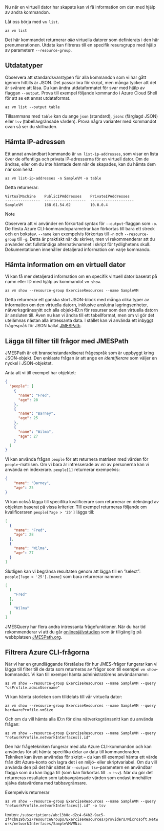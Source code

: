 Nu när en virtuell dator har skapats kan vi få information om den med hjälp av andra kommandon.

Låt oss börja med `vm list`.

```azurecli
az vm list
```

Det här kommandot returnerar _alla_ virtuella datorer som definierats i den här prenumerationen. Utdata kan filtreras till en specifik resursgrupp med hjälp av parametern `--resource-group`. 

## <a name="output-types"></a>Utdatatyper
Observera att standardsvarstypen för alla kommandon som vi har gått igenom hittills är JSON. Det passar bra för skript, men många tycker att det är svårare att läsa. Du kan ändra utdataformatet för svar med hjälp av flaggan `--output`. Prova till exempel följande kommando i Azure Cloud Shell för att se ett annat utdataformat.

```azurecli
az vm list --output table
```

Tillsammans med `table` kan du ange `json` (standard), `jsonc` (färglagd JSON) eller `tsv` (tabellavgränsade värden). Prova några varianter med kommandot ovan så ser du skillnaden.

## <a name="getting-the-ip-address"></a>Hämta IP-adressen

Ett annat användbart kommando är `vm list-ip-addresses`, som visar en lista över de offentliga och privata IP-adresserna för en virtuell dator. Om de ändras, eller om du inte hämtade dem när de skapades, kan du hämta dem när som helst.

```azurecli
az vm list-ip-addresses -n SampleVM -o table
```

Detta returnerar:

```
VirtualMachine    PublicIPAddresses    PrivateIPAddresses
----------------  -------------------  --------------------
SampleVM          168.61.54.62         10.0.0.4
```

> [!NOTE]
> Observera att vi använder en förkortad syntax för `--output`-flaggan som `-o`. De flesta Azure CLI-kommandoparametrar kan förkortas till bara ett streck och en bokstav. `--name` kan exempelvis förkortas till `-n` och `--resource-group` till `-g`. Detta är praktiskt när du skriver, men vi rekommenderar att du använder det fullständiga alternativnamnet i skript för tydlighetens skull. Dokumentationen innehåller detaljerad information om varje kommando.

## <a name="getting-vm-details"></a>Hämta information om en virtuell dator

Vi kan få mer detaljerad information om en specifik virtuell dator baserat på namn eller ID med hjälp av kommandot `vm show`.

```azurecli
az vm show --resource-group ExerciseResources --name SampleVM
```

Detta returnerar ett ganska stort JSON-block med många olika typer av information om den virtuella datorn, inklusive anslutna lagringsenheter, nätverksgränssnitt och alla objekt-ID:n för resurser som den virtuella datorn är ansluten till. Även nu kan vi ändra till ett tabellformat, men om vi gör det utelämnas nästan alla intressanta data. I stället kan vi använda ett inbyggt frågespråk för JSON kallat [JMESPath](http://jmespath.org/).

## <a name="adding-filters-to-queries-with-jmespath"></a>Lägga till filter till frågor med JMESPath

JMESPath är ett branschstandardiserat frågespråk som är uppbyggt kring JSON-objekt. Den enklaste frågan är att ange en _identifierare_ som väljer en nyckel i JSON-objektet.

Anta att vi till exempel har objektet:

```json
{
  "people": [
    {
      "name": "Fred",
      "age": 28
    },
    {
      "name": "Barney",
      "age": 25
    },
    {
      "name": "Wilma",
      "age": 27
    }
  ]
}
```

Vi kan använda frågan `people` för att returnera matrisen med värden för `people`-matrisen. Om vi bara är intresserade av _en_ av personerna kan vi använda en indexerare. `people[1]` returnerar exempelvis:

```json
{
    "name": "Barney",
    "age": 25
}
```

Vi kan också lägga till specifika kvalificerare som returnerar en delmängd av objekten baserat på vissa kriterier. Till exempel returneras följande om kvalificeraren `people[?age > '25']` läggs till:

```json
[
  {
    "name": "Fred",
    "age": 28
  },
  {
    "name": "Wilma",
    "age": 27
  }
]
```

Slutligen kan vi begränsa resultaten genom att lägga till en ”select”: `people[?age > '25'].[name]` som bara returnerar namnen:

```json
[
  [
    "Fred"
  ],
  [
    "Wilma"
  ]
]
```

JMESQuery har flera andra intressanta frågefunktioner. När du har tid rekommenderar vi att du går [onlinesjälvstudien](http://jmespath.org/tutorial.html) som är tillgänglig på webbplatsen [JMESPath.org](http://jmespath.org/).

## <a name="filtering-our-azure-cli-queries"></a>Filtrera Azure CLI-frågorna

När vi har en grundläggande förståelse för hur JMES-frågor fungerar kan vi lägga till filter till de data som returneras av frågor som till exempel `vm show`-kommandot. Vi kan till exempel hämta administratörens användarnamn:

```azurecli
az vm show --resource-group ExerciseResources --name SampleVM --query "osProfile.adminUsername"
```

Vi kan hämta storleken som tilldelats till vår virtuella dator:

```azurecli
az vm show --resource-group ExerciseResources --name SampleVM --query hardwareProfile.vmSize
```

Och om du vill hämta alla ID:n för dina nätverksgränssnitt kan du använda frågan:

```azurecli
az vm show --resource-group ExerciseResources --name SampleVM --query "networkProfile.networkInterfaces[].id"
```

Den här frågetekniken fungerar med alla Azure CLI-kommandon och kan användas för att hämta specifika delar av data till kommandoraden. Tekniken kan även användas för skript – du kan till exempel hämta ett värde från ditt Azure-konto och lagra det i en miljö- eller skriptvariabel. Om du vill använda den på det här sättet är `--output tsv`-parametern en användbar flagga som du kan lägga till (som kan förkortas till `-o tsv`). När du gör det returneras resultaten som tabbavgränsade värden som endast innehåller själva datavärdena med tabbavgränsare.

Exempelvis returnerar

```azurecli
az vm show --resource-group ExerciseResources --name SampleVM --query "networkProfile.networkInterfaces[].id" -o tsv
```

texten: `/subscriptions/abc13b0c-d2c4-64b2-9ac5-2f4cb819b752/resourceGroups/ExerciseResources/providers/Microsoft.Network/networkInterfaces/SampleVMVMNic`
